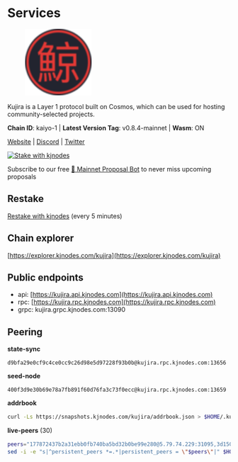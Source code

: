 # Services

<figure><img src="https://raw.githubusercontent.com/kj89/cosmos-images/main/logos/kujira.png" width="150" alt=""><figcaption></figcaption></figure>

Kujira is a Layer 1 protocol built on Cosmos, which can be used for  hosting community-selected projects.

**Chain ID**: kaiyo-1 | **Latest Version Tag**: v0.8.4-mainnet | **Wasm**: ON

[Website](https://kujira.app) | [Discord](https://discord.gg/teamkujira) | [Twitter](https://twitter.com/TeamKujira)

[![Stake with kjnodes](https://i.ibb.co/cr44Q8j/button-stake-with-kjnodes.png)](https://restake.app/kujira/kujiravaloper1tnuqj73jfn3724lqz34c27tuv80nv336sadqym)

Subscribe to our free [🤖 Mainnet Proposal Bot](https://t.me/kjnodes_proposal_bot) to never miss upcoming proposals

## Restake

[Restake with kjnodes](https://restake.app/kujira/kujiravaloper1tnuqj73jfn3724lqz34c27tuv80nv336sadqym) (every 5 minutes)
## Chain explorer
[https://explorer.kjnodes.com/kujira](https://explorer.kjnodes.com/kujira)

## Public endpoints

* api: [https://kujira.api.kjnodes.com](https://kujira.api.kjnodes.com)
* rpc: [https://kujira.rpc.kjnodes.com](https://kujira.rpc.kjnodes.com)
* grpc: kujira.grpc.kjnodes.com:13090

## Peering

**state-sync**

```text
d9bfa29e0cf9c4ce0cc9c26d98e5d97228f93b0b@kujira.rpc.kjnodes.com:13656
```

**seed-node**

```text
400f3d9e30b69e78a7fb891f60d76fa3c73f0ecc@kujira.rpc.kjnodes.com:13659
```

**addrbook**
```bash
curl -Ls https://snapshots.kjnodes.com/kujira/addrbook.json > $HOME/.kujira/config/addrbook.json
```

**live-peers** (30)
```bash
peers="177872437b2a31ebb0fb740ba5bd32b0be99e280@5.79.74.229:31095,3d150f6a71caca5607daff69c9049c04c37da64e@51.210.223.186:30095,b29969a2384159db8f8052bc118066bd067157c4@85.215.105.19:15602,ff7a1787ea93a49ece2ee92f601a4c52951278c4@185.119.118.112:2000,c62e0701155a690616fcd3a57fa2fda444840561@65.108.76.242:32095,da2673cf09dc2c124947827f4cf5e7c17114d504@142.132.202.98:26656,94da43cae2bc6e9d16decfe3d78c64603f5ad9e2@192.118.76.122:26616,89757803f40da51678451735445ad40d5b15e059@169.155.45.187:26656,d6f2eee997d108d4fde5683e31d678427376dfce@77.68.27.75:26656,66c551ebcb68fe343c7e2720593dc47426813a68@93.189.30.101:26656,ccb4fffc9caa2f0d8da833f3cad906b833320bab@51.222.254.98:26656,c8b74590ce04f0f7c32b1c668290e00ec7ec275e@148.113.8.63:11856,79ace78a1fb98876c7bcbf8ec54864b740aa76ff@65.108.128.201:11856,3a15fa46fe0a27d4ee60497a470a8c91911a9e5e@15.235.66.89:11756,0cd7caa189ab5e3fb19b4d32516027b578ab7838@45.79.118.43:26656,1cbc1bff7cdaeffd5a25583f9525f44fb55f7215@95.214.54.28:26156,cedf10f69de7d77b358964a1b802a15ad79a7c97@74.80.183.130:26655,55d5419822feeab727b2be57e834534cbd91d6a4@65.108.69.91:26656,4c54a10004045c74ae65e57de7ed7126d8481549@95.216.46.251:26656,b8d3a5e5d43d8e18c4ecfd56a8ca46dc3b91bc32@107.181.231.178:26656,030f65339defb01b0e3ddaeaa54cbeac00dd0c74@185.182.193.89:26656,a9ed3a9256cbabe889b2989ad99a3e7e173c3ffe@108.165.178.242:26655,9dc8a19299064e8d5a414a1fc25dd0d12d9871c8@138.201.16.240:30095,fa925ef53799d2cf30b317ac52759871909b151c@44.206.174.98:26656,ecafd5cadaf3526a588550a7bc343ce2670c988d@185.16.39.231:26656,52739251216bd8e7d17ac69810f83bf58a7b1b10@47.144.18.69:26656,f62a0842be95a33b191879c977eed2072e37926b@57.128.20.147:30256,d9bfa29e0cf9c4ce0cc9c26d98e5d97228f93b0b@65.109.88.38:13656,ffac364ae5a9a730b49f02ba95b11878f76b7043@135.125.189.131:31095,ab587b4bf216c348657ed3dde85d1f48c5ad279c@15.235.115.155:10004"
sed -i -e "s|^persistent_peers *=.*|persistent_peers = \"$peers\"|" $HOME/.kujira/config/config.toml
```
